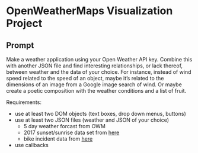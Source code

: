 # OpenWeatherMaps Visualization Project

## Prompt
Make a weather application using your Open Weather API key. Combine this with another JSON file and find interesting relationships, or lack thereof, between weather and the data of your choice. For instance, instead of wind speed related to the speed of an object, maybe it’s related to the dimensions of an image from a Google image search of wind. Or maybe create a poetic composition with the weather conditions and a list of fruit.

Requirements:

* use at least two DOM objects (text boxes, drop down menus, buttons)
* use at least two JSON files (weather and JSON of your choice)
  * 5 day weather forcast from OWM
  * 2017 sunset/sunrise data set from [here](http://aa.usno.navy.mil/data/docs/RS_OneYear.php)
  * bike incident data from [here](https://www.bikewise.org/documentation/api_v2#!/locations)
* use callbacks
